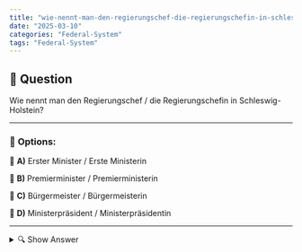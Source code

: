 ```yaml
---
title: "wie-nennt-man-den-regierungschef-die-regierungschefin-in-schleswig-holstein"
date: "2025-03-10"
categories: "Federal-System"
tags: "Federal-System"
---
```


## 📌 **Question**

Wie nennt man den Regierungschef / die Regierungschefin in Schleswig-Holstein?



---

### 📝 **Options:**

🔘 **A)** Erster Minister / Erste Ministerin

🔘 **B)** Premierminister / Premierministerin

🔘 **C)** Bürgermeister / Bürgermeisterin

🔘 **D)** Ministerpräsident / Ministerpräsidentin

---

<details>
  <summary>🔍 Show Answer</summary>

  <p>
💡  <b>Correct Answer:</b>  d
  </p>
  <p>
    📖<b>Explanation:</b>
    In Deutschland hat jedes Bundesland eine eigene Regierung, die von einem Regierungschef oder einer Regierungschefin geleitet wird. Die Bezeichnung dieser Position kann je nach Bundesland variieren. Schleswig-Holstein, das nördlichste Bundesland, verwendet einen spezifischen Titel für seinen Regierungsleiter. Dieses Amt ist verantwortlich für die Landespolitik, Verwaltung und Vertretung nach außen. Das Verständnis der korrekten Bezeichnung ist wichtig, um die politische Struktur und die Zuständigkeiten innerhalb des Bundeslandes richtig einordnen zu können.
  </p>
</details>
